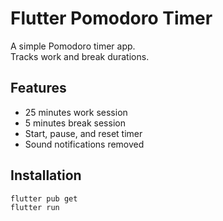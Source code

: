 # Flutter Pomodoro Timer

A simple Pomodoro timer app.  
Tracks work and break durations.

## Features
- 25 minutes work session  
- 5 minutes break session  
- Start, pause, and reset timer  
- Sound notifications removed  

## Installation
```bash
flutter pub get
flutter run
